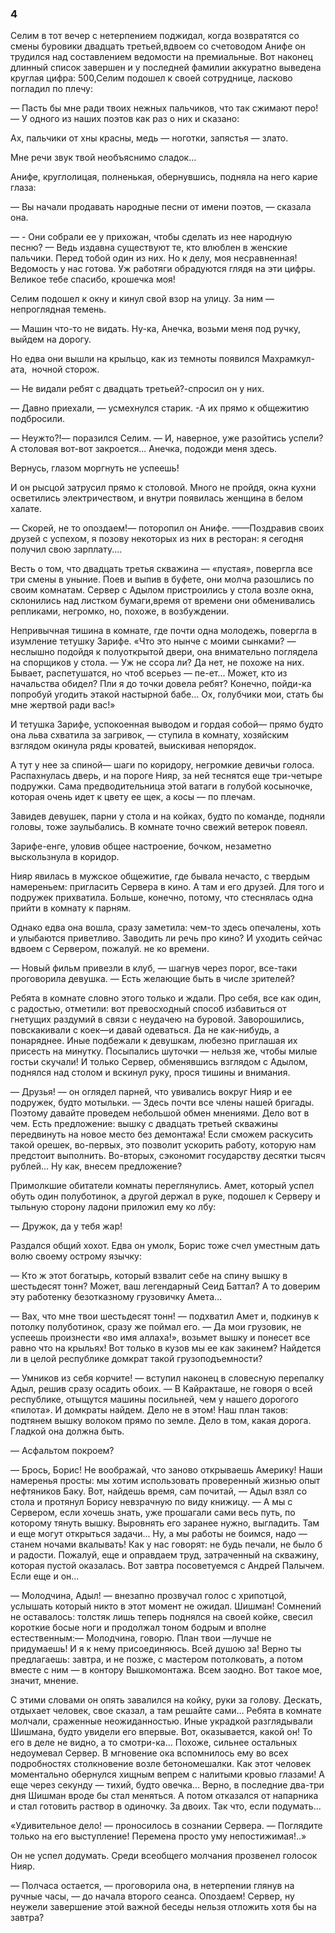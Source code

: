 ### 4

Селим в тот вечер с нетерпением поджидал, когда возвратятся со смены буровики двадцать третьей,вдвоем со счетоводом Анифе он трудился над составлением ведомости на премиальные.
Вот наконец длинный список завершен и у последней фамилии аккуратно выведена круглая цифра: 500,Селим подошел к своей сотруднице, ласково погладил по плечу:

— Пасть бы мне ради твоих нежных пальчиков, что так сжимают перо!
— У одного из наших поэтов как раз о них и сказано:

Ах, пальчики от хны красны, медь — ноготки, запястья — злато.

Мне речи звук твой необъяснимо сладок...

Анифе, круглолицая, полненькая, обернувшись, подняла на него карие глаза:

— Вы начали продавать народные песни от имени поэтов, — сказала она.

— - Они собрали ее у прихожан, чтобы сделать из нее народную песню?
— Ведь издавна существуют те, кто влюблен в женские пальчики.
Перед тобой один из них.
Но к делу, моя несравненная!
Ведомость у нас готова.
Уж работяги обрадуются глядя на эти цифры.
Великое тебе спасибо, крошечка моя!

Селим подошел к окну и кинул свой взор на улицу.
За ним — непроглядная темень.

— Машин что-то не видать.
Ну-ка, Анечка, возьми меня под ручку, выйдем на дорогу.

Но едва они вышли на крыльцо, как из темноты появился Махрамкул-ата,  ночной сторож.

— Не видали ребят с двадцать третьей?-спросил он у них.

— Давно приехали, — усмехнулся старик.
-А их прямо к общежитию подбросили.

— Неужто?!— поразился Селим.
— И, наверное, уже разойтись успели?
А столовая вот-вот закроется...
Анечка, подожди меня здесь.

Вернусь, глазом моргнуть не успеешь!

И он рысцой затрусил прямо к столовой.
Много не пройдя, окна кухни осветились электричеством, и внутри появилась женщина в белом халате.



— Скорей, не то опоздаем!— поторопил он Анифе.
——Поздравив своих друзей с успехом, я позову некоторых из них в ресторан: я сегодня получил свою зарплату....

Весть о том, что двадцать третья скважина — «пустая», повергла все три смены в уныние.
Поев и выпив в буфете, они молча разошлись по своим комнатам.
Сервер с Адылом пристроились у стола возле окна, склонились над листком бумаги,время от времени они обменивались репликами, негромко, но, похоже, в возбуждении.

Непривычная тишина в комнате, где почти одна молодежь, повергла в изумление тетушку Зарифе.
«Что это нынче с моими сынками?
— неслышно подойдя к полуоткрытой двери, она внимательно поглядела на спорщиков у стола.
— Уж не ссора ли?
Да нет, не похоже на них.
Бывает, распетушатся, но чтоб всерьез — пе-ет...
Может, кто из начальства обидел?
Пли я до точки довела ребят?
Конечно, пойди-ка попробуй угодить этакой настырной бабе...
Ох, голубчики мои, стать бы мне жертвой ради вас!»

И тетушка Зарифе, успокоенная выводом и гордая собой— прямо будто она льва схватила за загривок, — ступила в комнату, хозяйским взглядом окинула ряды кроватей, выискивая непорядок.

А тут у нее за спиной— шаги по коридору, негромкие девичьи голоса.
Распахнулась дверь, и на пороге Нияр, за ней теснятся еще три-четыре подружки.
Сама предводительница этой ватаги в голубой косыночке, которая очень идет к цвету ее щек, а косы — по плечам.

Завидев девушек, парни у стола и на койках, будто по команде, подняли головы, тоже заулыбались.
В комнате точно свежий ветерок повеял.

Зарифе-енге, уловив общее настроение, бочком, незаметно выскользнула в коридор.

Нияр явилась в мужское общежитие, где бывала нечасто, с твердым намереньем: пригласить Сервера в кино.
А там и его друзей.
Для того и подружек прихватила.
Больше, конечно, потому, что стеснялась одна прийти в комнату к парням.

Однако едва она вошла, сразу заметила: чем-то здесь опечалены, хоть и улыбаются приветливо.
Заводить ли речь про кино?
И уходить сейчас вдвоем с Сервером, пожалуй.
не ко времени.

— Новый фильм привезли в клуб, — шагнув через порог, все-таки проговорила девушка.
— Есть желающие быть в числе зрителей?

Ребята в комнате словно этого только и ждали.
Про себя, все как один, с радостью, отметили: вот превосходный способ избавиться от гнетущих раздумий в связи с неудачею на буровой.
Заворошились, повскакивали с коек—и давай одеваться.
Да не как-нибудь, а понаряднее.
Иные подбежали к девушкам, любезно приглашая их присесть на минутку.
Посыпались шуточки — нельзя же, чтобы милые гостьи скучали!
И только Сервер, обменявшись взглядом с Адылом, поднялся над столом и вскинул руку, прося тишины и внимания.

— Друзья!
— он оглядел парней, что увивались вокруг Нияр и ее подружек, будто мотыльки.
— Здесь почти все члены нашей бригады.
Поэтому давайте проведем небольшой обмен мнениями.
Дело вот в чем.
Есть предложение: вышку с двадцать третьей скважины передвинуть на новое место без демонтажа!
Если сможем раскусить такой орешек, во-первых, это позволит ускорить работу, которую нам предстоит выполнить.
Во-вторых, сэкономит государству десятки тысяч рублей...
Ну как, внесем предложение?

Примолкшие обитатели комнаты переглянулись.
Амет, который успел обуть один полуботинок, а другой держал в руке, подошел к Серверу и тыльную сторону ладони приложил ему ко лбу:

— Дружок, да у тебя жар!

Раздался общий хохот.
Едва он умолк, Борис тоже счел уместным дать волю своему острому язычку:

— Кто ж этот богатырь, который взвалит себе на спину вышку в шестьдесят тонн?
Может, ваш легендарный Сеид Баттал?
А то доверим эту работенку безотказному грузовичку Амета...

— Вах, что мне твои шестьдесят тонн!
— подхватил Амет и, подкинув к потолку полуботинок, сразу же поймал его.
— Да мои грузовик, не успеешь произнести «во имя аллаха!», возьмет вышку и понесет все равно что на крыльях!
Вот только в кузов мы ее как закинем?
Найдется ли в целой республике домкрат такой грузоподъемности?

— Умников из себя корчите!
— вступил наконец в словесную перепалку Адыл, решив сразу осадить обоих.
— В Кайракташе, не говоря о всей республике, отыщутся машины посильней, чем у нашего дорогого «пилота».
И домкраты найдем.
Дело не в этом!
Наш план таков: подтянем вышку волоком прямо по земле.
Дело в том, какая дорога.
Гладкой она должна быть.

— Асфальтом покроем?

— Брось, Борис!
Не воображай, что заново открываешь Америку!
Наши намеренья просты: мы хотим использовать проверенный жизнью опыт нефтяников Баку.
Вот, найдешь время, сам почитай, — Адыл взял со стола и протянул Борису невзрачную по виду книжицу.
— А мы с Сервером, если хочешь знать, уже прошагали сами весь путь, по которому тянуть вышку.
Выровнять его заранее нужно, выгладить.
Там и еще могут открыться задачи...
Ну, а мы работы не боимся, надо —станем ночами вкалывать!
Как у нас говорят: не будь печали, не было б и радости.
Пожалуй, еще и оправдаем труд, затраченный на скважину, которая пустой оказалась.
Вот завтра посоветуемся с Андрей Палычем.
Если еще и он...

— Молодчина, Адыл!
— внезапно прозвучал голос с хрипотцой, услышать который никто в этот момент не ожидал.
Шишман!
Сомнений не оставалось: толстяк лишь теперь поднялся на своей койке, свесил короткие босые ноги и продолжал тоном бодрым и вполне естественным:— Молодчина, говорю.
План твои —лучше не придумаешь!
И я к нему присоединяюсь.
Всей душою за!
Верно ты предлагаешь: завтра, и не позже, с мастером потолковать, а потом вместе с ним — в контору Вышкомонтажа.
Всем заодно.
Вот такое мое, значит, мнение.

С этими словами он опять завалился на койку, руки за голову.
Дескать, отдыхает человек, свое сказал, а там решайте сами...
Ребята в комнате молчали, сраженные неожиданностью.
Иные украдкой разглядывали Шишмана, будто увидели его впервые.
Вот, оказывается, какой он!
То его в деле не видно, а то смотри-ка...
Похоже, сильнее остальных недоумевал Сервер.
В мгновение ока вспомнилось ему во всех подробностях столкновение возле бетономешалки.
Как этот человек моментально обернулся хищным вепрем с налитыми кровыо глазами!
А еще через секунду — тихий, будто овечка...
Верно, в последние два-три дня Шишман вроде бы стал меняться.
А потом отказался от напарника и стал готовить раствор в одиночку.
За двоих.
Так что, если подумать...

«Удивительное дело!
— проносилось в сознании Сервера.
— Поглядите только на его выступление!
Перемена просто уму непостижимая!..»

Он не успел додумать.
Среди всеобщего молчания прозвенел голосок Нияр.

— Полчаса остается, — проговорила она, в нетерпении глянув на ручные часы, — до начала второго сеанса.
Опоздаем!
Сервер, ну неужели завершение этой важной беседы нельзя отложить хотя бы на завтра?
